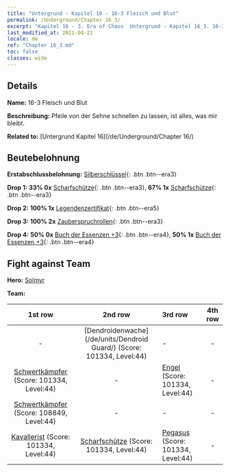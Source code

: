 ```yaml
---
title: "Untergrund - Kapitel 16 - 16-3 Fleisch und Blut"
permalink: /Underground/Chapter 16_3/
excerpt: "Kapitel 16 - 3. Era of Chaos  Untergrund - Kapitel 16_3. 16-3 Fleisch und Blut"
last_modified_at: 2021-04-21
locale: de
ref: "Chapter 16_3.md"
toc: false
classes: wide
---
```


## Details

 **Name:** 16-3 Fleisch und Blut

 **Beschreibung:** Pfeile von der Sehne schnellen zu lassen, ist alles, was mir bleibt.

 **Related to:** [Untergrund Kapitel 16](/de/Underground/Chapter 16/)

## Beutebelohnung

 **Erstabschlussbelohnung:** [Silberschlüssel](/de/Items/con_693/){: .btn .btn--era3}

 **Drop 1:** **33% 0x** [Scharfschütze](/de/Items/unt_191/){: .btn .btn--era3}, **67% 1x** [Scharfschütze](/de/Items/unt_191/){: .btn .btn--era3}

 **Drop 2:** **100% 1x** [Legendenzertifikat](/de/Items/mat_67/){: .btn .btn--era5}

 **Drop 3:** **100% 2x** [Zauberspruchrollen](/de/Items/con_694/){: .btn .btn--era3}

 **Drop 4:** **50% 0x** [Buch der Essenzen +3](/de/Items/mat_60/){: .btn .btn--era4}, **50% 1x** [Buch der Essenzen +3](/de/Items/mat_60/){: .btn .btn--era4}


## Fight against Team
 **Hero:** [Solmyr](/de/heroes/Solmyr/)

 **Team:**


  | 1st row | 2nd row | 3rd row | 4th row |
  |:----:|:----:|:----|:----:|
  | - | [Dendroidenwache](/de/units/Dendroid Guard/) (Score: 101334, Level:44)  | - | - |
  | [Schwertkämpfer](/de/units/Swordsman/) (Score: 101334, Level:44)  | - | [Engel](/de/units/Angel/) (Score: 101334, Level:44)  | - |
  | [Schwertkämpfer](/de/units/Swordsman/) (Score: 108849, Level:44)  | - | - | - |
  | [Kavallerist](/de/units/Cavalier/) (Score: 101334, Level:44)  | [Scharfschütze](/de/units/Marksman/) (Score: 101334, Level:44)  | [Pegasus](/de/units/Pegasus/) (Score: 101334, Level:44)  | - |


